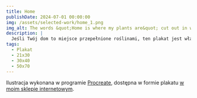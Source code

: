 ```yaml
---
title: Home
publishDate: 2024-07-01 00:00:00
img: /assets/selected-work/home_1.png
img_alt: The words &quot;Home is where my plants are&quot; cut out in white against a wall of aroid leaves
description: |
  Jeśli Twój dom to miejsce przepełnione roślinami, ten plakat jest właśnie dla Ciebie!
tags:
  - Plakat
  - 21x30
  - 30x40
  - 50x70
---
```


Ilustracja wykonana w programie [Procreate](https://procreate.com/),
dostępna w formie plakatu [w moim sklepie internetowym](https://www.sklep.przepisnikszczescia.pl/home-is-where-my-plants-are.html).
